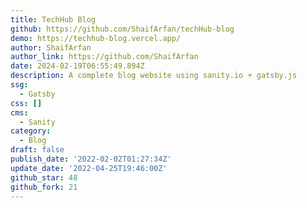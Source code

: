 ```yaml
---
title: TechHub Blog
github: https://github.com/ShaifArfan/techHub-blog
demo: https://techhub-blog.vercel.app/
author: ShaifArfan
author_link: https://github.com/ShaifArfan
date: 2024-02-19T06:55:49.894Z
description: A complete blog website using sanity.io + gatsby.js
ssg:
  - Gatsby
css: []
cms:
  - Sanity
category:
  - Blog
draft: false
publish_date: '2022-02-02T01:27:34Z'
update_date: '2022-04-25T19:46:00Z'
github_star: 48
github_fork: 21
---
```

